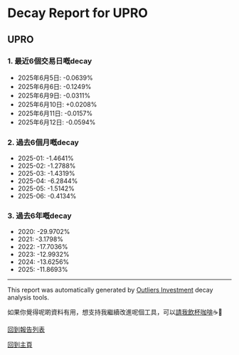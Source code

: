 # Decay Report for UPRO

## UPRO

### 1. 最近6個交易日嘅decay

- 2025年6月5日: -0.0639%
- 2025年6月6日: -0.1249%
- 2025年6月9日: -0.0311%
- 2025年6月10日: +0.0208%
- 2025年6月11日: -0.0157%
- 2025年6月12日: -0.0594%

### 2. 過去6個月嘅decay

- 2025-01: -1.4641%
- 2025-02: -1.2788%
- 2025-03: -1.4319%
- 2025-04: -6.2844%
- 2025-05: -1.5142%
- 2025-06: -0.4134%

### 3. 過去6年嘅decay

- 2020: -29.9702%
- 2021: -3.1798%
- 2022: -17.7036%
- 2023: -12.9932%
- 2024: -13.6256%
- 2025: -11.8693%

------------------------------
This report was automatically generated by [Outliers Investment](https://outliersecon.github.io/Outliers-Investment/) decay analysis tools.

如果你覺得呢啲資料有用，想支持我繼續改進呢個工具，可以[請我飲杯咖啡](https://buymeacoffee.com/outliersecon)☕🙏

[回到報告列表](https://outliersecon.github.io/Outliers-Investment/reports/reports_public)

[回到主頁](https://outliersecon.github.io/Outliers-Investment/)
